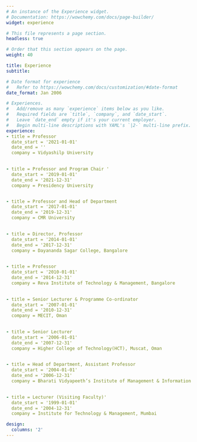 ```yaml
---
# An instance of the Experience widget.
# Documentation: https://wowchemy.com/docs/page-builder/
widget: experience

# This file represents a page section.
headless: true

# Order that this section appears on the page.
weight: 40

title: Experience
subtitle:

# Date format for experience
#   Refer to https://wowchemy.com/docs/customization/#date-format
date_format: Jan 2006

# Experiences.
#   Add/remove as many `experience` items below as you like.
#   Required fields are `title`, `company`, and `date_start`.
#   Leave `date_end` empty if it's your current employer.
#   Begin multi-line descriptions with YAML's `|2-` multi-line prefix.
experience:
- title = Professor
  date_start = '2021-01-01'
  date_end = ''
  company = Vidyashilp University
 

- title = Professor and Program Chair '	
  date_start = '2019-01-01'
  date_end = '2021-12-31'
  company = Presidency University


- title = Professor and Head of Department	
  date_start = '2017-01-01'
  date_end = '2019-12-31'
  company = CMR University
 

- title = Director, Professor	
  date_start = '2014-01-01'
  date_end = '2017-12-31'
  company = Dayananda Sagar College, Bangalore
 

- title = Professor	
  date_start = '2010-01-01'
  date_end = '2014-12-31'
  company = Reva Institute of Technology & Management, Bangalore
 

- title = Senior Lecturer & Programme Co-ordinator	
  date_start = '2007-01-01'
  date_end = '2010-12-31'
  company = MECIT, Oman
 

- title = Senior Lecturer	
  date_start = '2006-01-01'
  date_end = '2007-12-31'
  company = Higher College of Technology(HCT), Muscat, Oman
 

- title = Head of Department, Assistant Professor
  date_start = '2004-01-01'
  date_end = '2006-12-31'
  company = Bharati Vidyapeeth’s Institute of Management & Information Technology, Navi Mumbai
 

- title = Lecturer (Visiting Faculty)'	
  date_start = '1999-01-01'
  date_end = '2004-12-31'
  company = Institute for Technology & Management, Mumbai

design:
  columns: '2'
---
```


